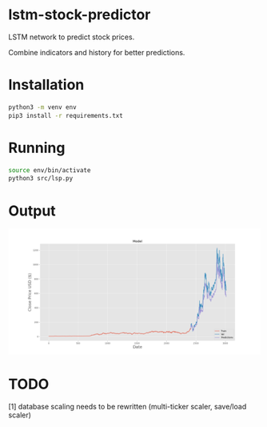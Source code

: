 # lstm-stock-predictor

LSTM network to predict stock prices.

Combine indicators and history for better predictions.

# Installation

```bash
python3 -m venv env
pip3 install -r requirements.txt
```

# Running

```bash
source env/bin/activate
python3 src/lsp.py
```

# Output

![alt text](https://github.com/cypox/lstm-stock-predictor/blob/main/output.png?raw=true)


# TODO

[1] database scaling needs to be rewritten (multi-ticker scaler, save/load scaler)
